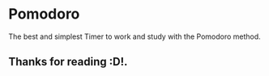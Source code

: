 # Pomodoro
The best and simplest Timer to work and study with the Pomodoro method.
## Thanks for reading :D!.
